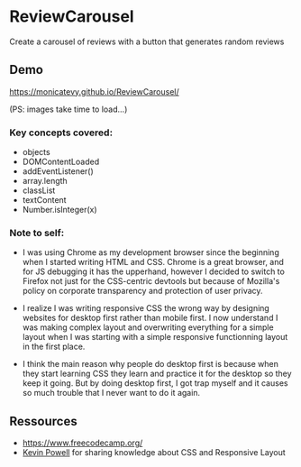 # ReviewCarousel
Create a carousel of reviews with a button that generates random reviews

## Demo

https://monicatevy.github.io/ReviewCarousel/

(PS: images take time to load...)

### Key concepts covered:
- objects
- DOMContentLoaded
- addEventListener()
- array.length
- classList
- textContent
- Number.isInteger(x)

### Note to self:
 - I was using Chrome as my development browser since the beginning when I started writing HTML and CSS. Chrome is a great browser, and for JS debugging it has the upperhand, however I decided to switch to Firefox not just for the CSS-centric devtools but because of Mozilla's policy on corporate transparency and protection of user privacy.

- I realize I was writing responsive CSS the wrong way by designing websites for desktop first rather than mobile first. I now understand I was making complex layout and overwriting everything for a simple layout when I was starting with a simple responsive functionning layout in the first place.
    
- I think the main reason why people do desktop first is because when they start learning CSS they learn and practice it for the desktop so they keep it going. But by doing desktop first, I got trap myself and it causes so much trouble that I never want to do it again.

## Ressources

* https://www.freecodecamp.org/
* [Kevin Powell](https://www.youtube.com/kepowob/) for sharing knowledge about CSS and Responsive Layout